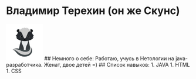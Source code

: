 # Владимир Терехин (он же Скунс)
<img src="https://github.com/JSkuns/Git777/blob/master/img/skuns.jpg" alt="avatar" width="100"/>
## Немного о себе:
Работаю, учусь в Нетологии на java-разработчика.
Женат, двое детей =)
## Список навыков:
1. JAVA
1. HTML
1. CSS